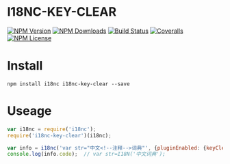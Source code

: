 I18NC-KEY-CLEAR
================


[![NPM Version][npm-image]][npm-url]
[![NPM Downloads][downloads-image]][npm-url]
[![Build Status][travis-image]][travis-url]
[![Coveralls][coveralls-image]][coveralls-url]
[![NPM License][license-image]][npm-url]

# Install

```
npm install i18nc i18nc-key-clear --save
```

# Useage

```javascript
var i18nc = require('i18nc');
require('i18nc-key-clear')(i18nc);

var info = i18nc('var str="中文<!--注释-->词典"', {pluginEnabled: {keyClear: true}});
console.log(info.code);  // var str=I18N('中文词典');
```


[npm-image]: http://img.shields.io/npm/v/i18nc-key-clear.svg
[downloads-image]: http://img.shields.io/npm/dm/i18nc-key-clear.svg
[npm-url]: https://www.npmjs.org/package/i18nc-key-clear
[travis-image]: http://img.shields.io/travis/Bacra/node-i18nc-key-clear/master.svg?label=linux
[travis-url]: https://travis-ci.org/Bacra/node-i18nc-key-clear
[coveralls-image]: https://img.shields.io/coveralls/Bacra/node-i18nc-key-clear.svg
[coveralls-url]: https://coveralls.io/github/Bacra/node-i18nc-key-clear
[license-image]: http://img.shields.io/npm/l/i18nc-key-clear.svg
